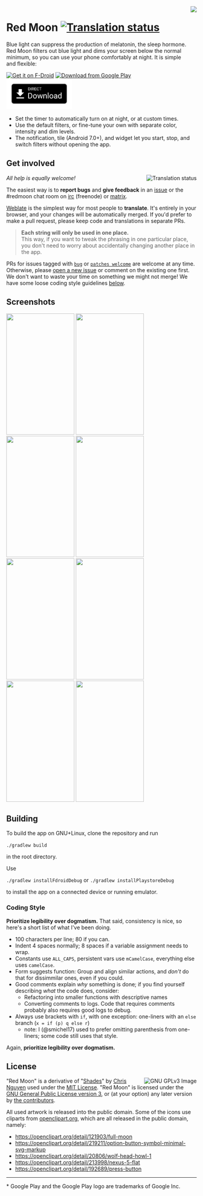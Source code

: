 <img align="right" height="256" src="https://lut.im/3IqLwsAZWH/piFLRMOgNLWmiqB8.png">

# Red Moon [![Translation status](https://hosted.weblate.org/widgets/red-moon/-/svg-badge.svg)](https://hosted.weblate.org/engage/red-moon/?utm_source=widget)

Blue light can suppress the production of melatonin, the sleep hormone. Red Moon
filters out blue light and dims your screen below the normal minimum, so you can
use your phone comfortably at night. It is simple and flexible:

[<img src="https://gitlab.com/fdroid/artwork/raw/master/badge/get-it-on.png"
      alt="Get it on F-Droid"
      height="80">](https://f-droid.org/repository/browse/?fdid=com.jmstudios.redmoon)
[<img src="https://play.google.com/intl/en_us/badges/images/generic/en_badge_web_generic.png" 
      alt="Download from Google Play" 
      height="80">](https://play.google.com/store/apps/details?id=com.jmstudios.redmoon)
[<img src="art/direct-download.png" 
      alt="Direct download" 
      height="80">](https://github.com/raatmarien/red-moon/releases)

* Set the timer to automatically turn on at night, or at custom times.
* Use the default filters, or fine-tune your own with separate color, intensity and dim levels.
* The notification, tile (Android 7.0+), and widget let you start, stop, and switch filters without opening the app.

## Get involved

<a href="https://hosted.weblate.org/engage/red-moon/?utm_source=widget">
<img align="right" src="https://hosted.weblate.org/widgets/red-moon/-/multi-auto.svg" alt="Translation status" />
</a>

*All help is equally welcome!*

The easiest way is to **report bugs** and **give feedback** in an
[issue] or the #redmoon chat room on [irc] (freenode) or [matrix].

[Weblate] is the simplest way for most people to **translate**. It's entirely in
your browser, and your changes will be automatically merged. If you'd prefer
to make a pull request, please keep code and translations in separate PRs.

> **Each string will only be used in one place.**  
> This way, if you want to tweak the phrasing in one particular place, you don't
> need to worry about accidentally changing another place in the app.

PRs for issues tagged with [`bug`] or [`patches welcome`] are welcome at any time.
Otherwise, please [open a new issue] or comment on the existing one first. We don't
want to waste your time on something we might not merge! We have some loose coding
style guidelines [below](#coding-style). 

## Screenshots

<img src="https://lut.im/uMUMujZSZU/rfHRfhIrDnDznetz.png" width="180" height="320" /> <img src="https://lut.im/nZBsmMs4KI/RutzvgfCCPSR2vDd.png" width="180" height="320" />
<img src="https://lut.im/MxfTcNiz5b/xhJDuKvyxEOJlc39.png" width="180" height="320" />
<img src="https://lut.im/t3Ll6xBLle/XrhZCJmIcggRHeHf.png" width="180" height="320" />
<img src="https://lut.im/O5bUIZVPDR/ddcBY3akDK6Sq1zU.png" width="180" height="320" />
<img src="https://lut.im/0YrVNYZbj2/lr0SDpIqy7jlpg13.png" width="180" height="320" />
<img src="https://lut.im/LPf77AuSRG/MsJbEeHXHxyQ7XSf.png" width="180" height="320" />
<img src="https://lut.im/7eRSVHlsoS/2OJNIqCG3NQTExZI.png" width="180" height="320" />

## Building

To build the app on GNU+Linux, clone the repository and run

`./gradlew build`

in the root directory.

Use

`./gradlew installFdroidDebug` or `./gradlew installPlaystoreDebug`

to install the app on a connected device or running emulator.

### Coding Style

**Prioritize legibility over dogmatism.** That said, consistency is nice, so here's a short list of what I've been doing. 

- 100 characters per line; 80 if you can.
- Indent 4 spaces normally; 8 spaces if a variable assignment needs to wrap.
- Constants use `ALL_CAPS`, persistent vars use `mCamelCase`, everything else uses `camelCase`.
- Form suggests function: Group and align similar actions, and *don't* do that for dissimmilar ones, even if you could.
- Good comments explain *why* something is done; if you find yourself describing *what* the code does, consider:
    - Refactoring into smaller functions with descriptive names
    - Converting comments to logs. Code that requires comments probably also requires good logs to debug.
- Always use brackets with `if`, with one exception: one-liners with an `else` branch (`x = if (p) q else r`)
    - note: I (@smichel17) used to prefer omitting parenthesis from one-liners; some code still uses that style.

Again, **prioritize legibility over dogmatism.**

## License

[<img src="https://www.gnu.org/graphics/gplv3-127x51.png"
      align="right"
      alt="GNU GPLv3 Image">](http://www.gnu.org/licenses/gpl-3.0.en.html)

"Red Moon" is a derivative of
"[Shades](https://github.com/cngu/shades)" by
[Chris Nguyen](https://github.com/cngu) used under the
[MIT License](https://github.com/cngu/shades/blob/e240edc1df3e6dd319cd475a739570ff8367d7f8/LICENSE). "Red
Moon" is licensed under the
[GNU General Public License version 3](https://www.gnu.org/licenses/gpl-3.0.html),
or (at your option) any later version by [the contributors](https://github.com/raatmarien/red-moon/graphs/contributors).

All used artwork is released into the public domain. Some of the icons
use cliparts from [openclipart.org](https://openclipart.org/), which
are all released in the public domain, namely:

* https://openclipart.org/detail/121903/full-moon
* https://openclipart.org/detail/219211/option-button-symbol-minimal-svg-markup
* https://openclipart.org/detail/20806/wolf-head-howl-1
* https://openclipart.org/detail/213998/nexus-5-flat
* https://openclipart.org/detail/192689/press-button

---

\* Google Play and the Google Play logo are trademarks of Google Inc.

[`patches welcome`]: https://github.com/raatmarien/red-moon/issues?q=is%3Aissue+is%3Aopen+label%3A%22patches+welcome%22
[irc]: https://kiwiirc.com/client/irc.freenode.net/#redmoon
[matrix]: https://matrix.to/#/#redmoon:matrix.org
[issue]: https://github.com/raatmarien/red-moon/issues
[open a new issue]: https://github.com/raatmarien/red-moon/issues/new
[`bug`]: https://github.com/raatmarien/red-moon/issues?q=is%3Aissue+is%3Aopen+label%3Abug
[Weblate]: https://hosted.weblate.org/projects/red-moon/strings/
